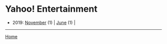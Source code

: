 # Yahoo! Entertainment

  * 2019: 
      [November](./yahoo-entertainment-2019-11.md) (1) | 
      [June](./yahoo-entertainment-2019-06.md) (1) | 

----

[Home](../)
